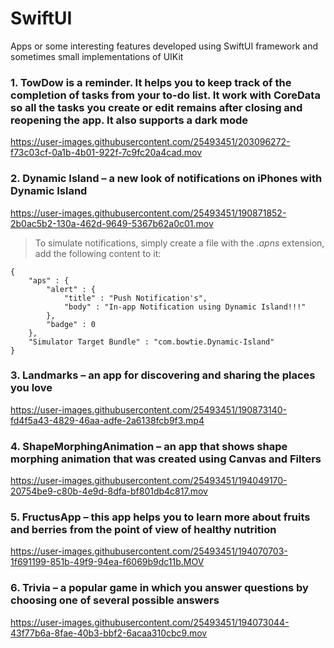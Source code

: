 # SwiftUI
Apps or some interesting features developed using SwiftUI framework and sometimes small implementations of UIKit

### 1. TowDow is a reminder. It helps you to keep track of the completion of tasks from your to-do list. It work with CoreData so all the tasks you create or edit remains after closing and reopening the app. It also supports a dark mode

https://user-images.githubusercontent.com/25493451/203096272-f73c03cf-0a1b-4b01-922f-7c9fc20a4cad.mov

### 2. Dynamic Island – a new look of notifications on iPhones with Dynamic Island

https://user-images.githubusercontent.com/25493451/190871852-2b0ac5b2-130a-462d-9649-5367b62a0c01.mov

> To simulate notifications, simply create a file with the *.apns* extension, add the following content to it:

    {
        "aps" : {
            "alert" : {
                "title" : "Push Notification's",
                "body" : "In-app Notification using Dynamic Island!!!"
            },
            "badge" : 0
        },
        "Simulator Target Bundle" : "com.bowtie.Dynamic-Island"
    }

### 3. Landmarks – an app for discovering and sharing the places you love

https://user-images.githubusercontent.com/25493451/190873140-fd4f5a43-4829-46aa-adfe-2a6138fcb9f3.mp4

### 4. ShapeMorphingAnimation – an app that shows shape morphing animation that was created using Canvas and Filters

https://user-images.githubusercontent.com/25493451/194049170-20754be9-c80b-4e9d-8dfa-bf801db4c817.mov

### 5. FructusApp – this app helps you to learn more about fruits and berries from the point of view of healthy nutrition

https://user-images.githubusercontent.com/25493451/194070703-1f691199-851b-49f9-94ea-f6069b9dc11b.MOV

### 6. Trivia – a popular game in which you answer questions by choosing one of several possible answers

https://user-images.githubusercontent.com/25493451/194073044-43f77b6a-8fae-40b3-bbf2-6acaa310cbc9.mov
